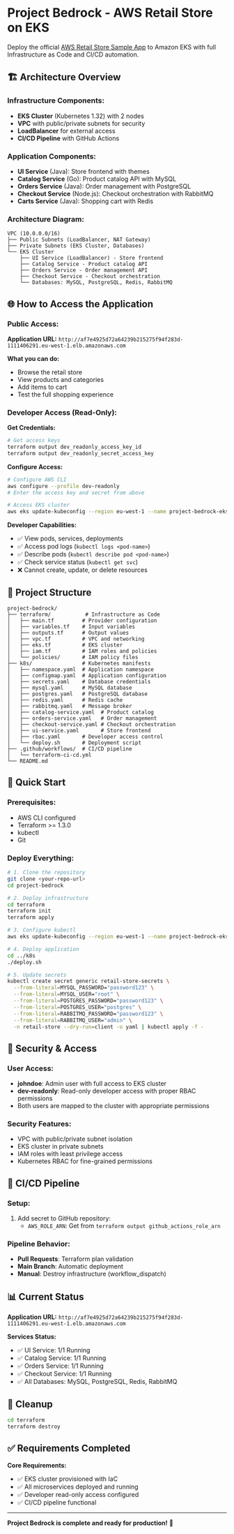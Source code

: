 # Project Bedrock - AWS Retail Store on EKS

Deploy the official [AWS Retail Store Sample App](https://github.com/aws-containers/retail-store-sample-app) to Amazon EKS with full Infrastructure as Code and CI/CD automation.

## 🏗️ Architecture Overview

### **Infrastructure Components:**
- **EKS Cluster** (Kubernetes 1.32) with 2 nodes
- **VPC** with public/private subnets for security
- **LoadBalancer** for external access
- **CI/CD Pipeline** with GitHub Actions

### **Application Components:**
- **UI Service** (Java): Store frontend with themes
- **Catalog Service** (Go): Product catalog API with MySQL
- **Orders Service** (Java): Order management with PostgreSQL  
- **Checkout Service** (Node.js): Checkout orchestration with RabbitMQ
- **Carts Service** (Java): Shopping cart with Redis

### **Architecture Diagram:**
```
VPC (10.0.0.0/16)
├── Public Subnets (LoadBalancer, NAT Gateway)
├── Private Subnets (EKS Cluster, Databases)
└── EKS Cluster
    ├── UI Service (LoadBalancer) - Store frontend
    ├── Catalog Service - Product catalog API
    ├── Orders Service - Order management API
    ├── Checkout Service - Checkout orchestration
    └── Databases: MySQL, PostgreSQL, Redis, RabbitMQ
```

## 🌐 How to Access the Application

### **Public Access:**
**Application URL:** `http://af7e4925d72a64239b215275f94f283d-1111406291.eu-west-1.elb.amazonaws.com`

**What you can do:**
- Browse the retail store
- View products and categories
- Add items to cart
- Test the full shopping experience

### **Developer Access (Read-Only):**

**Get Credentials:**
```bash
# Get access keys
terraform output dev_readonly_access_key_id
terraform output dev_readonly_secret_access_key
```

**Configure Access:**
```bash
# Configure AWS CLI
aws configure --profile dev-readonly
# Enter the access key and secret from above

# Access EKS cluster
aws eks update-kubeconfig --region eu-west-1 --name project-bedrock-eks --profile dev-readonly
```

**Developer Capabilities:**
- ✅ View pods, services, deployments
- ✅ Access pod logs (`kubectl logs <pod-name>`)
- ✅ Describe pods (`kubectl describe pod <pod-name>`)
- ✅ Check service status (`kubectl get svc`)
- ❌ Cannot create, update, or delete resources

## 📁 Project Structure

```
project-bedrock/
├── terraform/           # Infrastructure as Code
│   ├── main.tf         # Provider configuration
│   ├── variables.tf    # Input variables
│   ├── outputs.tf      # Output values
│   ├── vpc.tf          # VPC and networking
│   ├── eks.tf          # EKS cluster
│   ├── iam.tf          # IAM roles and policies
│   └── policies/       # IAM policy files
├── k8s/                # Kubernetes manifests
│   ├── namespace.yaml  # Application namespace
│   ├── configmap.yaml  # Application configuration
│   ├── secrets.yaml    # Database credentials
│   ├── mysql.yaml      # MySQL database
│   ├── postgres.yaml   # PostgreSQL database
│   ├── redis.yaml      # Redis cache
│   ├── rabbitmq.yaml   # Message broker
│   ├── catalog-service.yaml  # Product catalog
│   ├── orders-service.yaml   # Order management
│   ├── checkout-service.yaml # Checkout orchestration
│   ├── ui-service.yaml       # Store frontend
│   ├── rbac.yaml       # Developer access control
│   └── deploy.sh       # Deployment script
├── .github/workflows/  # CI/CD pipeline
│   └── terraform-ci-cd.yml
└── README.md
```

## 🚀 Quick Start

### **Prerequisites:**
- AWS CLI configured
- Terraform >= 1.3.0
- kubectl
- Git

### **Deploy Everything:**
```bash
# 1. Clone the repository
git clone <your-repo-url>
cd project-bedrock

# 2. Deploy infrastructure
cd terraform
terraform init
terraform apply

# 3. Configure kubectl
aws eks update-kubeconfig --region eu-west-1 --name project-bedrock-eks

# 4. Deploy application
cd ../k8s
./deploy.sh

# 5. Update secrets
kubectl create secret generic retail-store-secrets \
  --from-literal=MYSQL_PASSWORD="password123" \
  --from-literal=MYSQL_USER="root" \
  --from-literal=POSTGRES_PASSWORD="password123" \
  --from-literal=POSTGRES_USER="postgres" \
  --from-literal=RABBITMQ_PASSWORD="password123" \
  --from-literal=RABBITMQ_USER="admin" \
  -n retail-store --dry-run=client -o yaml | kubectl apply -f -
```

## 🔐 Security & Access

### **User Access:**
- **johndoe**: Admin user with full access to EKS cluster
- **dev-readonly**: Read-only developer access with proper RBAC permissions
- Both users are mapped to the cluster with appropriate permissions

### **Security Features:**
- VPC with public/private subnet isolation
- EKS cluster in private subnets
- IAM roles with least privilege access
- Kubernetes RBAC for fine-grained permissions

## 🚦 CI/CD Pipeline

### **Setup:**
1. Add secret to GitHub repository:
   - `AWS_ROLE_ARN`: Get from `terraform output github_actions_role_arn`

### **Pipeline Behavior:**
- **Pull Requests**: Terraform plan validation
- **Main Branch**: Automatic deployment
- **Manual**: Destroy infrastructure (workflow_dispatch)

## 📊 Current Status

**Application URL:**
`http://af7e4925d72a64239b215275f94f283d-1111406291.eu-west-1.elb.amazonaws.com`

**Services Status:**
- ✅ UI Service: 1/1 Running
- ✅ Catalog Service: 1/1 Running  
- ✅ Orders Service: 1/1 Running
- ✅ Checkout Service: 1/1 Running
- ✅ All Databases: MySQL, PostgreSQL, Redis, RabbitMQ

## 🧹 Cleanup

```bash
cd terraform
terraform destroy
```

## ✅ Requirements Completed

**Core Requirements:**
- ✅ EKS cluster provisioned with IaC
- ✅ All microservices deployed and running
- ✅ Developer read-only access configured
- ✅ CI/CD pipeline functional

---

**Project Bedrock is complete and ready for production!** 🎉